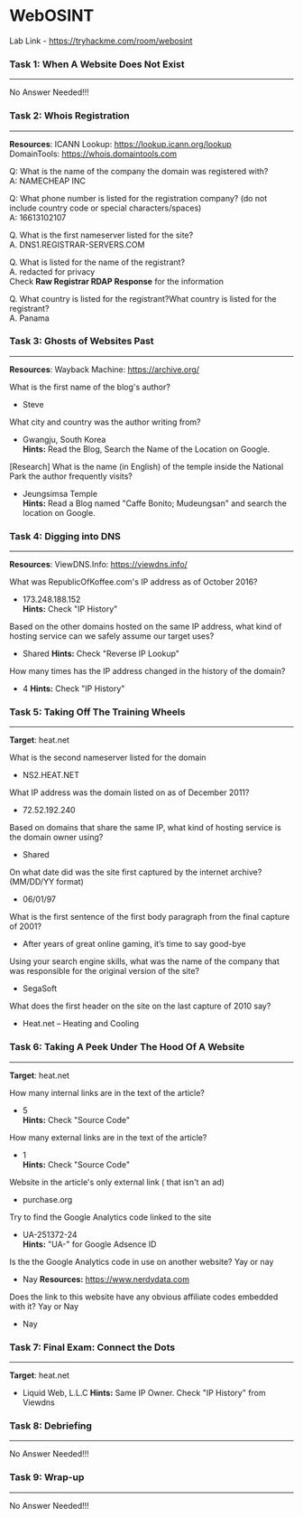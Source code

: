# WebOSINT
Lab Link - <https://tryhackme.com/room/webosint>

### Task 1: When A Website Does Not Exist
-------------------------------
No Answer Needed!!!

### Task 2: Whois Registration
-------------------------------
**Resources**:
ICANN Lookup: <https://lookup.icann.org/lookup><br>
DomainTools: <https://whois.domaintools.com><br>

Q: What is the name of the company the domain was registered with?<br>
A: NAMECHEAP INC

Q: What phone number is listed for the registration company? (do not include country code or special characters/spaces)<br>
A: 16613102107

Q. What is the first nameserver listed for the site?<br>
A. DNS1.REGISTRAR-SERVERS.COM

Q. What is listed for the name of the registrant?<br>
A. redacted for privacy<br>
Check **Raw Registrar RDAP Response** for the information

Q. What country is listed for the registrant?What country is listed for the registrant?<br>
A. Panama

### Task 3: Ghosts of Websites Past
-------------------------------
**Resources**:
Wayback Machine: <https://archive.org/>

What is the first name of the blog's author?
- Steve

What city and country was the author writing from?
- Gwangju, South Korea<br>
**Hints:** Read the Blog, Search the Name of the Location on Google.

[Research] What is the name (in English) of the temple inside the National Park the author frequently visits?
- Jeungsimsa Temple<br>
**Hints:** Read a Blog named "Caffe Bonito; Mudeungsan" and search the location on Google.

### Task 4: Digging into DNS
-------------------------------
**Resources**:
ViewDNS.Info: <https://viewdns.info/>

What was RepublicOfKoffee.com's IP address as of October 2016? 
- 173.248.188.152<br>
**Hints:** Check "IP History"

Based on the other domains hosted on the same IP address, what kind of hosting service can we safely assume our target uses?
- Shared
**Hints:** Check "Reverse IP Lookup"

How many times has the IP address changed in the history of the domain?
- 4
**Hints:** Check "IP History"

### Task 5: Taking Off The Training Wheels
-------------------------------
**Target**: heat.net

What is the second nameserver listed for the domain
- NS2.HEAT.NET

What IP address was the domain listed on as of December 2011?
- 72.52.192.240

Based on domains that share the same IP, what kind of hosting service is the domain owner using?
- Shared

On what date did was the site first captured by the internet archive? (MM/DD/YY format)
- 06/01/97

What is the first sentence of the first body paragraph from the final capture of 2001?
- After years of great online gaming, it’s time to say good-bye

Using your search engine skills, what was the name of the company that was responsible for the original version of the site?
- SegaSoft

What does the first header on the site on the last capture of 2010 say?
- Heat.net – Heating and Cooling

### Task 6: Taking A Peek Under The Hood Of A Website
-------------------------------
**Target**: heat.net

How many internal links are in the text of the article?
- 5<br>
**Hints:** Check "Source Code"

How many external links are in the text of the article?
- 1<br>
**Hints:** Check "Source Code"

Website in the article's only external link ( that isn't an ad)
- purchase.org

Try to find the Google Analytics code linked to the site
- UA-251372-24<br>
**Hints:** "UA-" for Google Adsence ID

Is the the Google Analytics code in use on another website? Yay or nay
- Nay
**Resources:** <https://www.nerdydata.com>

Does the link to this website have any obvious affiliate codes embedded with it? Yay or Nay
- Nay

### Task 7: Final Exam: Connect the Dots 
-------------------------------
**Target**: heat.net

- Liquid Web, L.L.C
**Hints:** Same IP Owner. Check "IP History" from Viewdns

### Task 8: Debriefing
-------------------------------
No Answer Needed!!!

### Task 9: Wrap-up
-------------------------------
No Answer Needed!!!